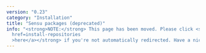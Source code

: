 ```yaml
---
version: "0.23"
category: "Installation"
title: "Sensu packages (deprecated)"
info: "<strong>NOTE:</strong> This page has been moved. Please click <strong><a
  href=install-repositories
  >here</a></strong> if you're not automatically redirected. Have a nice day!"
---
```


<meta http-equiv="refresh" content="1;url=#">
